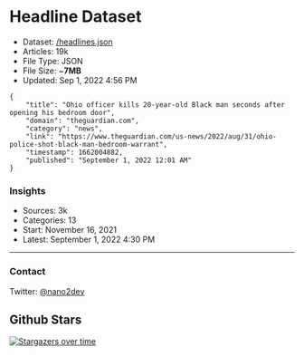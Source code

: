 # Headline Dataset

- Dataset: [/headlines.json](https://raw.githubusercontent.com/fwd/news/master/headlines.json) 
- Articles: 19k
- File Type: JSON
- File Size: ~**7MB**
- Updated: Sep 1, 2022 4:56 PM

```
{
    "title": "Ohio officer kills 20-year-old Black man seconds after opening his bedroom door",
    "domain": "theguardian.com",
    "category": "news",
    "link": "https://www.theguardian.com/us-news/2022/aug/31/ohio-police-shot-black-man-bedroom-warrant",
    "timestamp": 1662004882,
    "published": "September 1, 2022 12:01 AM"
}
```

### Insights

- Sources: 3k
- Categories: 13
- Start: November 16, 2021
- Latest: September 1, 2022 4:30 PM

---

### Contact 

Twitter: [@nano2dev](https://twitter.com/nano2dev)

## Github Stars

[![Stargazers over time](https://starchart.cc/fwd/news.svg)](https://starchart.cc/fwd/news)

